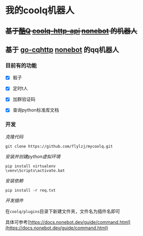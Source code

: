 # 我的coolq机器人

## ~~基于[酷Q](https://cqp.cc/) [coolq-http-api](https://github.com/richardchien/coolq-http-api) [nonebot](https://github.com/richardchien/nonebot) 的机器人~~
## 基于 [go-cqhttp](https://github.com/Mrs4s/go-cqhttp) [nonebot](https://github.com/nonebot/nonebot) 的qq机器人


### 目前有的功能

- [x] 骰子
- [x] 定时t人
- [x] 加群验证码
- [x] 查询python标准库文档


### 开发

*克隆代码*
```shell script
git clone https://github.com/flylzj/mycoolq.git
```

*安装并创建python虚拟环境*
```shell script
pip install virtualenv
\venv\Scripts\activate.bat
```

*安装依赖*
```shell script
pip install -r req.txt
```

*开发插件*

在`coolq/plugins`目录下新建文件夹，文件名为插件名即可

具体可参考[https://docs.nonebot.dev/guide/command.html](https://docs.nonebot.dev/guide/command.html)
